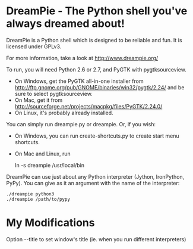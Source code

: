 DreamPie - The Python shell you've always dreamed about!
========================================================

DreamPie is a Python shell which is designed to be reliable and fun. It is licensed under GPLv3.

For more information, take a look at http://www.dreampie.org/

To run, you will need Python 2.6 or 2.7, and PyGTK with pygtksourceview.

* On Windows, get the PyGTK all-in-one installer from
  http://ftp.gnome.org/pub/GNOME/binaries/win32/pygtk/2.24/ and be sure to
  select pygtksourceview.
* On Mac, get it from http://sourceforge.net/projects/macpkg/files/PyGTK/2.24.0/
* On Linux, it's probably already installed.

You can simply run dreampie.py or dreampie. Or, if you wish:

* On Windows, you can run create-shortcuts.py to create start menu shortcuts.
* On Mac and Linux, run

    ln -s dreampie /usr/local/bin

DreamPie can use just about any Python interpreter (Jython, IronPython, PyPy).
You can give as it an argument with the name of the interpreter:

    ./dreampie python3
    ./dreampie /path/to/pypy


My Modifications
================

Option --title to set window's title (ie. when you run different interpreters)

